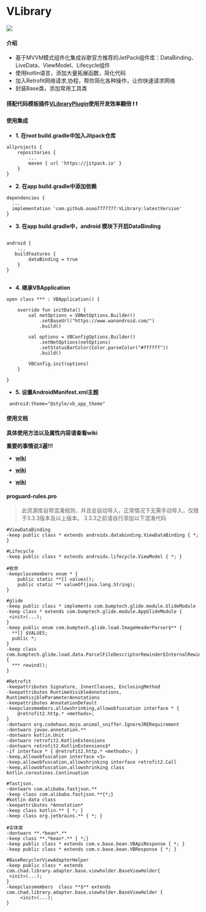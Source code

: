 # VLibrary

[![](https://jitpack.io/v/oooo7777777/VLibrary.svg)](https://jitpack.io/#oooo7777777/VLibrary)


#### 介绍

- 基于MVVM模式组件化集成谷歌官方推荐的JetPack组件库：DataBinding、LiveData、ViewModel、Lifecycle组件
- 使用kotlin语言，添加大量拓展函数，简化代码
- 加入Retrofit网络请求,协程，帮你简化各种操作，让你快速请求网络
- 封装Base类，添加常用工具类

#### 搭配代码模板插件[VLibraryPlugin](https://github.com/oooo7777777/VLibraryPlugin)使用开发效率翻倍 :exclamation:  :exclamation: 


#### 使用集成

- **1. 在root build.gradle中加入Jitpack仓库**

```
allprojects {
    repositories {
        ...
        maven { url 'https://jitpack.io' }
    }
}
```

- **2. 在app build.gradle中添加依赖**

```
dependencies {
  ...
  implementation 'com.github.oooo7777777:VLibrary:latestVersion'
}
```

- **3. 在app build.gradle中，android 模块下开启DataBinding**

```

android {
    ...
   buildFeatures {
        dataBinding = true
    }
}
 
```

- **4. 继承VBApplication**

```
open class *** : VBApplication() {

    override fun initData() {
        val netOptions = VBNetOptions.Builder()
            .setBaseUrl("https://www.wanandroid.com/")
            .build()

        val options = VBConfigOptions.Builder()
            .setNetOptions(netOptions)
            .setStatusBarColor(Color.parseColor("#ffffff"))
            .build()

        VBConfig.init(options)
    }
    
}
```

- **5. 设置AndroidManifest.xml主题**

```
 android:theme="@style/vb_app_theme"
```

#### 使用文档

**具体使用方法以及属性内容请查看wiki**

**重要的事情说3遍!!!**

- **[wiki](https://github.com/oooo7777777/VLibrary/wiki)**

- **[wiki](https://github.com/oooo7777777/VLibrary/wiki)**

- **[wiki](https://github.com/oooo7777777/VLibrary/wiki)**


#### proguard-rules.pro
>此资源库自带混淆规则，并且会自动导入，正常情况下无需手动导入，仅限于3.3.3版本及以上版本。
>3.3.3之前请自行添加以下混淆代码 

```
#ViewDataBinding
-keep public class * extends androidx.databinding.ViewDataBinding { *; }

#Lifecycle
-keep public class * extends androidx.lifecycle.ViewModel { *; }

#枚举
-keepclassmembers enum * {
    public static **[] values();
    public static ** valueOf(java.lang.String);
}

#glide
-keep public class * implements com.bumptech.glide.module.GlideModule
-keep class * extends com.bumptech.glide.module.AppGlideModule {
 <init>(...);
}
-keep public enum com.bumptech.glide.load.ImageHeaderParser$** {
  **[] $VALUES;
  public *;
}
-keep class com.bumptech.glide.load.data.ParcelFileDescriptorRewinder$InternalRewinder {
  *** rewind();
}

#Retrofit
-keepattributes Signature, InnerClasses, EnclosingMethod
-keepattributes RuntimeVisibleAnnotations, RuntimeVisibleParameterAnnotations
-keepattributes AnnotationDefault
-keepclassmembers,allowshrinking,allowobfuscation interface * {
    @retrofit2.http.* <methods>;
}
-dontwarn org.codehaus.mojo.animal_sniffer.IgnoreJRERequirement
-dontwarn javax.annotation.**
-dontwarn kotlin.Unit
-dontwarn retrofit2.KotlinExtensions
-dontwarn retrofit2.KotlinExtensions$*
-if interface * { @retrofit2.http.* <methods>; }
-keep,allowobfuscation interface <1>
-keep,allowobfuscation,allowshrinking interface retrofit2.Call
-keep,allowobfuscation,allowshrinking class kotlin.coroutines.Continuation

#fastjson.
-dontwarn com.alibaba.fastjson.**
-keep class com.alibaba.fastjson.**{*;}
#kotlin data class
-keepattributes *Annotation*
-keep class kotlin.** { *; }
-keep class org.jetbrains.** { *; }

#实体类
-dontwarn **.*bean*.**
-keep class **.*bean*.** { *;}
-keep public class * extends com.v.base.bean.VBApiResponse { *; }
-keep public class * extends com.v.base.bean.VBResponse { *; }

#BaseRecyclerViewAdapterHelper
-keep public class * extends com.chad.library.adapter.base.viewholder.BaseViewHolder{
 <init>(...);
}
-keepclassmembers  class **$** extends com.chad.library.adapter.base.viewholder.BaseViewHolder {
     <init>(...);
}
```
